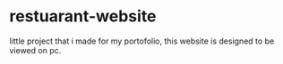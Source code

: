 # restuarant-website
little project that i made for my portofolio, this website is designed to be viewed on pc. 
